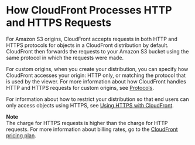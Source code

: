 # How CloudFront Processes HTTP and HTTPS Requests<a name="HTTPandHTTPSRequests"></a>

For Amazon S3 origins, CloudFront accepts requests in both HTTP and HTTPS protocols for objects in a CloudFront distribution by default\. CloudFront then forwards the requests to your Amazon S3 bucket using the same protocol in which the requests were made\. 

For custom origins, when you create your distribution, you can specify how CloudFront accesses your origin: HTTP only, or matching the protocol that is used by the viewer\. For more information about how CloudFront handles HTTP and HTTPS requests for custom origins, see [Protocols](RequestAndResponseBehaviorCustomOrigin.md#RequestCustomProtocols)\.

For information about how to restrict your distribution so that end users can only access objects using HTTPS, see [Using HTTPS with CloudFront](using-https.md)\.

**Note**  
The charge for HTTPS requests is higher than the charge for HTTP requests\. For more information about billing rates, go to the [CloudFront pricing plan](http://aws.amazon.com/cloudfront/#pricing)\.